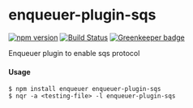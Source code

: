 # enqueuer-plugin-sqs
[![npm version](https://badge.fury.io/js/enqueuer-plugin-sqs.svg)](https://badge.fury.io/js/enqueuer-plugin-sqs) [![Build Status](https://travis-ci.org/lopidio/enqueuer-plugin-sqs.svg?branch=master)](https://travis-ci.org/lopidio/enqueuer-plugin-sqs) [![Greenkeeper badge](https://badges.greenkeeper.io/lopidio/enqueuer-plugin-sqs.svg)](https://greenkeeper.io/)

Enqueuer plugin to enable sqs protocol
#### Usage
    $ npm install enqueuer enqueuer-plugin-sqs
    $ nqr -a <testing-file> -l enqueuer-plugin-sqs
